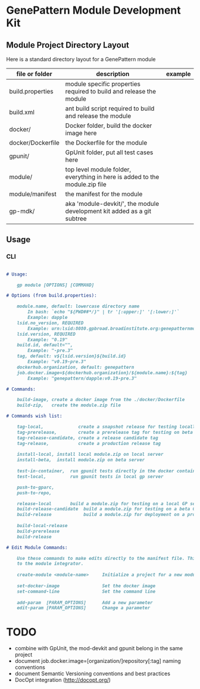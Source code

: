 # GenePattern Module Development Kit

## Module Project Directory Layout
Here is a standard directory layout for a GenePattern module 

| file or folder | description | example |
| -------------- | ----------- | -------- |
| build.properties | module specific properties required to build and release the module |
| build.xml | ant build script required to build and release the module |
| docker/ | Docker folder, build the docker image here |
| docker/Dockerfile | the Dockerfile for the module |
| gpunit/ | GpUnit folder, put all test cases here |
| module/ | top level module folder, everything in here is added to the module.zip file |
| module/manifest | the manifest for the module |
| gp-mdk/ | aka 'module-devkit/', the module development kit added as a git subtree |

## Usage

### CLI
```markdown

# Usage:

    gp module [OPTIONS] [COMMAND]

# Options (from build.properties):

    module.name, default: lowercase directory name 
        In bash: `echo "${PWD##*/}" | tr '[:upper:]' '[:lower:]'`
        Example: dapple
    lsid.no_version, REQUIRED
        Example: urn:lsid:8080.gpbroad.broadinstitute.org:genepatternmodules:479
    lsid.version, REQUIRED
        Example: "0.19"
    build.id, default="", 
        Example: "-pre.3"
    tag, default: v${lsid.version}${build.id}
        Example: "v0.19-pre.3"
    dockerhub.organization, default: genepattern
    job.docker.image=${dockerhub.organization}/${module.name}:${tag}
        Example: "genepattern/dapple:v0.19-pre.3"

# Commands:

    build-image, create a docker image from the ./docker/Dockerfile
    build-zip,   create the module.zip file

# Commands wish list:

    tag-local,             create a snapshot release for testing locally
    tag-prerelease,        create a prerelease tag for testing on beta servers
    tag-release-candidate, create a release candidate tag
    tag-release,           create a production release tag
    
    install-local, install local module.zip on local server
    install-beta,  install module.zip on beta server
    
    test-in-container,  run gpunit tests directly in the docker container 
    test-local,         run gpunit tests in local gp server

    push-to-gparc, 
    push-to-repo, 

    release-local       build a module.zip for testing on a local GP server instance
    build-release-candidate  build a module.zip for testing on a beta GP server
    build-release            build a module.zip for deployment on a production GP server
    
    build-local-release
    build-prerelease
    build-release

# Edit Module Commands:

    Use these commands to make edits directly to the manifest file. This is a proposed CLI alternative
    to the module integrator.
    
    create-module <module-name>     Initialize a project for a new module
    
    set-docker-image                Set the docker image
    set-command-line                Set the command line
    
    add-param  [PARAM_OPTIONS]      Add a new parameter
    edit-param [PARAM_OPTIONS]      Change a parameter

```

# TODO
* combine with GpUnit, the mod-devkit and gpunit belong in the same project
* document job.docker.image=[organization/]repository[:tag] naming conventions
* document Semantic Versioning conventions and best practices
* DocOpt integration (http://docopt.org/)
